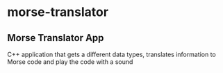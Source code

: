 # morse-translator
## Morse Translator App

C++ application that gets a different data types, translates information to Morse code and play the code with a sound

